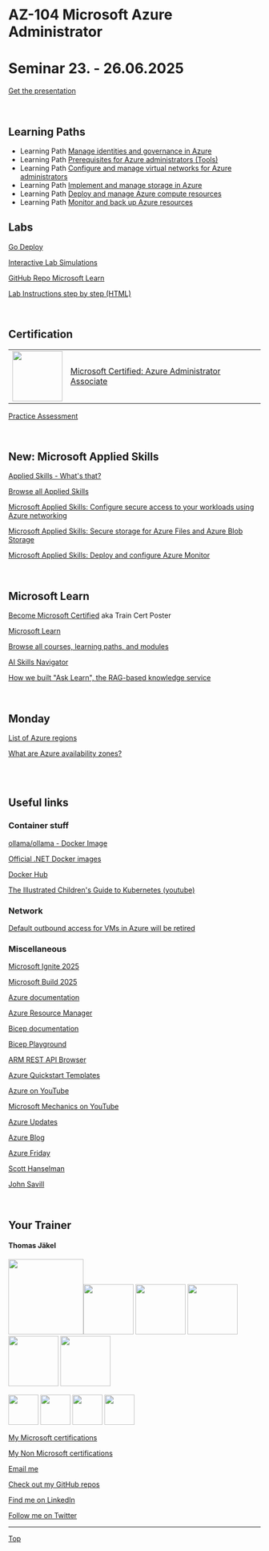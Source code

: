 [LP0]: https://learn.microsoft.com/en-us/training/paths/az-104-administrator-prerequisites/
[LP1]: https://learn.microsoft.com/en-us/training/paths/az-104-manage-identities-governance/
[LP2]: https://learn.microsoft.com/en-us/training/paths/az-104-manage-virtual-networks/
[LP3]: https://learn.microsoft.com/en-us/training/paths/az-104-manage-storage/
[LP4]: https://learn.microsoft.com/en-us/training/paths/az-104-manage-compute-resources/
[LP5]: https://learn.microsoft.com/en-us/training/paths/az-104-monitor-backup-resources/

# AZ-104 Microsoft Azure Administrator


# Seminar 23. - 26.06.2025

[Get the presentation](pdf/)
<!--
[Give Feedback]()

[Grab your badge]()
-->
<br>


## Learning Paths

- Learning Path [Manage identities and governance in Azure][LP1]
- Learning Path [Prerequisites for Azure administrators (Tools)][LP0]
- Learning Path [Configure and manage virtual networks for Azure administrators][LP2]
- Learning Path [Implement and manage storage in Azure][LP3]
- Learning Path [Deploy and manage Azure compute resources][LP4]
- Learning Path [Monitor and back up Azure resources][LP5]


## Labs

<!--
[Lab environment Skillable](https://brainymotion.learnondemand.net) 

1. Sign in with your Skillable account 
2. Register with Training Key
-->

[Go Deploy](https://lms.godeploy.it)

[Interactive Lab Simulations](https://mslabs.cloudguides.com/guides/AZ-104%20Exam%20Guide%20-%20Microsoft%20Azure%20Administrator)

[GitHub Repo Microsoft Learn](https://github.com/MicrosoftLearning/AZ-104-MicrosoftAzureAdministrator)

[Lab Instructions step by step (HTML)](https://microsoftlearning.github.io/AZ-104-MicrosoftAzureAdministrator/)


<br>


## Certification

|   |   |
| - | - |
| <img src="https://download69118.blob.core.windows.net/anon/microsoft-certified-associate-badge.svg" width="100"/> | [Microsoft Certified: Azure Administrator Associate](https://docs.microsoft.com/en-us/learn/certifications/exams/az-104) |


[Practice Assessment](https://learn.microsoft.com/en-us/credentials/certifications/azure-administrator/practice/assessment?assessment-type=practice&assessmentId=21&practice-assessment-type=certification)



<br>


## New: Microsoft Applied Skills

[Applied Skills - What's that?](https://learn.microsoft.com/en-us/credentials/)

[Browse all Applied Skills](https://learn.microsoft.com/en-us/credentials/browse/?credential_types=applied%20skills)

[Microsoft Applied Skills: Configure secure access to your workloads using Azure networking](https://learn.microsoft.com/en-us/credentials/applied-skills/configure-secure-workloads-use-azure-virtual-networking/)

[Microsoft Applied Skills: Secure storage for Azure Files and Azure Blob Storage](https://learn.microsoft.com/en-us/credentials/applied-skills/secure-storage-azure-files-azure-blob-storage/)

[Microsoft Applied Skills: Deploy and configure Azure Monitor](https://learn.microsoft.com/en-us/credentials/applied-skills/deploy-and-configure-azure-monitor/)

<br>


## Microsoft Learn

[Become Microsoft Certified](https://aka.ms/traincertposter) aka Train Cert Poster

[Microsoft Learn](https://learn.microsoft.com)

[Browse all courses, learning paths, and modules](https://learn.microsoft.com/en-us/training/browse/)

[AI Skills Navigator](https://aiskillsnavigator.microsoft.com/en-us)

[How we built "Ask Learn", the RAG-based knowledge service](https://devblogs.microsoft.com/engineering-at-microsoft/how-we-built-ask-learn-the-rag-based-knowledge-service/)

<br>




## Monday

[List of Azure regions](https://learn.microsoft.com/en-us/azure/reliability/regions-list)

[What are Azure availability zones?](https://learn.microsoft.com/en-us/azure/reliability/availability-zones-overview?tabs=azure-cli)


<br>
<br>

## Useful links

### Container stuff

[ollama/ollama - Docker Image](https://hub.docker.com/r/ollama/ollama)

[Official .NET Docker images](https://learn.microsoft.com/en-us/dotnet/architecture/microservices/net-core-net-framework-containers/official-net-docker-images)

[Docker Hub](https://hub.docker.com/)

[The Illustrated Children's Guide to Kubernetes (youtube)](https://www.youtube.com/watch?v=4ht22ReBjno)



### Network

[Default outbound access for VMs in Azure will be retired](https://azure.microsoft.com/en-us/updates/default-outbound-access-for-vms-in-azure-will-be-retired-transition-to-a-new-method-of-internet-access/)



### Miscellaneous

[Microsoft Ignite 2025](https://ignite.microsoft.com/en-US/home)

[Microsoft Build 2025](https://build.microsoft.com/en-US/home)

[Azure documentation](https://docs.microsoft.com/en-us/azure/)

[Azure Resource Manager](https://learn.microsoft.com/en-us/azure/azure-resource-manager/management/)

[Bicep documentation](https://learn.microsoft.com/en-us/azure/azure-resource-manager/bicep/)

[Bicep Playground](https://aka.ms/bicepdemo)

[ARM REST API Browser](https://learn.microsoft.com/en-us/rest/api/?view=Azure)

[Azure Quickstart Templates](https://learn.microsoft.com/en-us/samples/browse/?expanded=azure&products=azure-resource-manager)

[Azure on YouTube](https://www.youtube.com/c/MicrosoftAzure)

[Microsoft Mechanics on YouTube](https://www.youtube.com/c/MicrosoftMechanicsSeries)

[Azure Updates](https://azure.microsoft.com/en-us/updates)

[Azure Blog](https://azure.microsoft.com/en-us/blog/)

[Azure Friday](https://docs.microsoft.com/en-us/shows/azure-friday/)

[Scott Hanselman](https://www.hanselman.com/)

[John Savill](https://www.youtube.com/@NTFAQGuy)


<br>

## Your Trainer
#### Thomas Jäkel

<img src="https://download69118.blob.core.windows.net/anon/Profilbild.jpg" width="150"><img src="https://download69118.blob.core.windows.net/anon/Standard MCT Badge Large.png" width=100>
<a href="https://www.credly.com/badges/72439d56-7895-4b92-84bd-fec12c84fd18/public_url"><img src="https://download69118.blob.core.windows.net/anon/mcse-cloud-platform-and-infrastructure-certified-2016.png" width="100"></a>
<a href="https://learn.microsoft.com/api/credentials/share/en-us/tjaekel/A8E4CC3EAA93F4C2?sharingId=EBAFABC36CF6EBDC"><img src="https://download69118.blob.core.windows.net/anon/microsoft-certified-azure-solutions-architect-expert.png" width=100></a>
<a href="https://www.credly.com/badges/2a1b8f81-8609-4e8f-85d7-dad4f21f84f6/public_url"><img src="https://download69118.blob.core.windows.net/anon/aws-certified-ai-practitioner.png" width=100></a>
<a href="https://www.credly.com/badges/7f2c6c3e-d3e3-4e32-9299-adf3278948a3/public_url"><img src="https://download69118.blob.core.windows.net/anon/instructor-recognition-1-000-students-reached.png" width="100"/></a>

<a href="https://learn.microsoft.com/api/credentials/share/en-us/tjaekel/C27BF4B9C4441987?sharingId=EBAFABC36CF6EBDC"><img src="https://download69118.blob.core.windows.net/anon/apl.png" width=60></a>
<a href="https://learn.microsoft.com/api/credentials/share/en-us/tjaekel/D285AC578545317A?sharingId=EBAFABC36CF6EBDC"><img src="https://download69118.blob.core.windows.net/anon/apl.png" width=60></a>
<a href="https://learn.microsoft.com/api/credentials/share/en-us/tjaekel/218CE025B3002579?sharingId=EBAFABC36CF6EBDC"><img src="https://download69118.blob.core.windows.net/anon/apl.png" width=60></a>
<a href="https://learn.microsoft.com/api/credentials/share/en-us/tjaekel/603D525F71C003A5?sharingId=EBAFABC36CF6EBDC"><img src="https://download69118.blob.core.windows.net/anon/apl.png" width=60></a>



[My Microsoft certifications](https://learn.microsoft.com/en-us/users/tjaekel/transcript/d4yjrcx32nome0r)

[My Non Microsoft certifications](https://www.credly.com/users/thomas-jakel)

[Email me](mailto:thomas.jaekel@brainymotion.de)

[Check out my GitHub repos](https://github.com/www42)

[Find me on LinkedIn](https://linkedin.com/in/tjkkll)

[Follow me on Twitter](https://twitter.com/tjkkll)


---

[Top](#az-104-microsoft-azure-administrator)